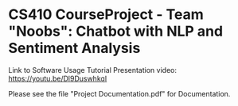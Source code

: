# CS410 CourseProject - Team "Noobs": Chatbot with NLP and Sentiment Analysis


Link to Software Usage Tutorial Presentation video: https://youtu.be/Dl9DuswhkqI

Please see the file "Project Documentation.pdf" for Documentation.
